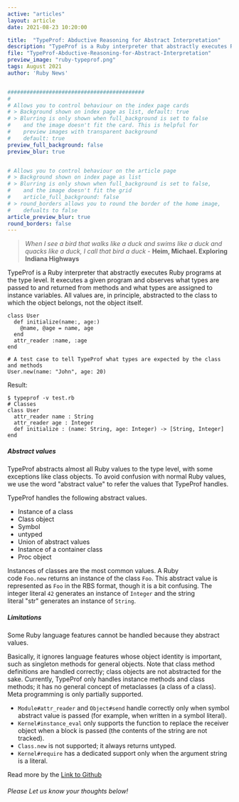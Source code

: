 ```yaml
---
active: "articles"
layout: article
date: 2021-08-23 10:20:00

title:  "TypeProf: Abductive Reasoning for Abstract Interpretation"
description: "TypeProf is a Ruby interpreter that abstractly executes Ruby programs at the type level, acting as a new type analysis tool"
file: "TypeProf-Abductive-Reasoning-for-Abstract-Interpretation"
preview_image: "ruby-typeprof.png"
tags: August 2021
author: 'Ruby News'


###########################################
#
# Allows you to control behaviour on the index page cards
# > Background shown on index page as list, default: true
# > Blurring is only shown when full_background is set to false
#    and the image doesn't fit the card. This is helpful for
#    preview images with transparent background
#    default: true
preview_full_background: false
preview_blur: true


# Allows you to control behaviour on the article page
# > Background shown on index page as list
# > Blurring is only shown when full_background is set to false,
#    and the image doesn't fit the grid
#    article_full_background: false
# > round_borders allows you to round the border of the home image,
#    defualts to false
article_preview_blur: true
round_borders: false
---
```


> *When I see a bird that walks like a duck and swims like a duck and quacks like a duck, I call that bird a duck* - **Heim, Michael. Exploring Indiana Highways**

TypeProf is a Ruby interpreter that abstractly executes Ruby programs at the type level. It executes a given program and observes what types are passed to and returned from methods and what types are assigned to instance variables. All values are, in principle, abstracted to the class to which the object belongs, not the object itself.

<pre><code>class User
  def initialize(name:, age:)
    @name, @age = name, age
  end
  attr_reader :name, :age
end

# A test case to tell TypeProf what types are expected by the class and methods
User.new(name: "John", age: 20)
</code></pre>

Result:

<pre><code>$ typeprof -v test.rb
# Classes
class User
  attr_reader name : String
  attr_reader age : Integer
  def initialize : (name: String, age: Integer) -> [String, Integer]
end
</code></pre>

##### Abstract values

TypeProf abstracts almost all Ruby values to the type level, with some exceptions like class objects. To avoid confusion with normal Ruby values, we use the word "abstract value" to refer the values that TypeProf handles.

TypeProf handles the following abstract values.
* Instance of a class
* Class object
* Symbol
* untyped
* Union of abstract values
* Instance of a container class
* Proc object

Instances of classes are the most common values. A Ruby code `Foo.new` returns an instance of the class `Foo`. This abstract value is represented as `Foo` in the RBS format, though it is a bit confusing. The integer literal `42` generates an instance of `Integer` and the string literal "str" generates an instance of `String`.

##### Limitations

Some Ruby language features cannot be handled because they abstract values.

Basically, it ignores language features whose object identity is important, such as singleton methods for general objects. Note that class method definitions are handled correctly; class objects are not abstracted for the sake. Currently, TypeProf only handles instance methods and class methods; it has no general concept of metaclasses (a class of a class).
Meta programming is only partially supported.

* `Module#attr_reader` and `Object#send` handle correctly only when symbol abstract value is passed (for example, when written in a symbol literal).
* `Kernel#instance_eval` only supports the function to replace the receiver object when a block is passed (the contents of the string are not tracked).
* `Class.new` is not supported; it always returns untyped.
* `Kernel#require` has a dedicated support only when the argument string is a literal.

Read more by the [Link to Github](https://github.com/ruby/typeprof)

###### Please Let us know your thoughts below!
